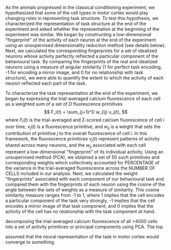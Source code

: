 As the animals progressed in the classical conditioning experiment, we
hypothesized that some of the cell types in motor cortex would play changing
roles in representing task structure. To test this hypothesis, we characterized
the representation of task structure at the end of the experiment and asked
whether the representation at the beginning of the experiment was similar. We
began by constructing a low-dimensional "fingerprint" of the activity of each
neuron at the end of the experiment using an unsupervised dimensionality
reduction method (see details below). Next, we calculated the corresponding
fingerprints for a set of idealized neurons whose activity perfectly reflected a
particular component of the behavioural task. By comparing the fingerprints of
the real and idealized neurons using a measure of angular similarity (1 for
perfect task encoding, -1 for encoding a mirror image, and 0 for no relationship
with task structure), we were able to quantify the extent to which the
activity of each neuron reflected each part of the task.

To
characterize the task representation at the end of the experiment, we began by
expressing the trial-averaged calcium fluorescence of each cell as a weighted
sum of a set of $D$ fluorescence primitives $$ F_i(t) = \sum_{j=1}^D w_{ij}
v_j(t), $$ where $F_i(t)$ is the trial-averaged and Z-scored calcium
fluorescence of cell $i$ over time, $v_j(t)$ is a fluorescence primitive, and
$w_{ij}$ is a weight that sets the contribution of primitive $j$ to the overall
fluorescence of cell $i$. In this framework, the fluorescence primitives
$v_j(t)$ represent patterns of activity shared across many neurons, and the
$w_{ij}$ associated with each cell represent a low-dimensional "fingerprint" of
its individual activity. Using an unsupervised method (PCA), we obtained a set
of 50 such primitives and corresponding weights which collectively accounted for
PERCENTAGE of the variance in the trial-averaged fluorescence across the NUMBER
OF CELLS included in our analysis. Next, we calculated the weight "fingerprints"
associated with each component of our behavioural task and compared them with
the fingerprints of each neuron using the cosine of the angle between the sets
of weights as a measure of similarity. This cosine similarity measure ranges
from -1 to 1, where 1 implies that the cell encodes a particular component of
the task very strongly, -1 implies that the cell encodes a mirror image of that
task component, and 0 implies that the activity of the cell has no relationship
with the task component at hand.

decomposing the trial-averaged calcium fluorescence
of all >4000 cells into a set of activity primitives or principal components
using PCA. The top

assumed
that the neural representation of the task in motor cortex would converge to
something.

